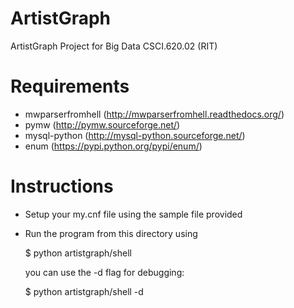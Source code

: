 ArtistGraph
===========

ArtistGraph Project for Big Data CSCI.620.02 (RIT)

Requirements
============

* mwparserfromhell (http://mwparserfromhell.readthedocs.org/)
* pymw (http://pymw.sourceforge.net/)
* mysql-python (http://mysql-python.sourceforge.net/)
* enum (https://pypi.python.org/pypi/enum/)

Instructions
============

* Setup your my.cnf file using the sample file provided
* Run the program from this directory using

  $ python artistgraph/shell <artist name>
  
  you can use the -d flag for debugging:
  
  $ python artistgraph/shell -d <artist name>